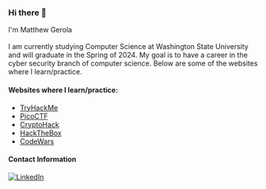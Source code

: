 ### Hi there 👋
I'm Matthew Gerola<br><br>
I am currently studying Computer Science at Washington State University and will graduate in the Spring of 2024. My goal is to have a career in the cyber security branch of computer science. Below are some of the websites where I learn/practice.

#### Websites where I learn/practice:<br>
- [TryHackMe](https://tryhackme.com/)
- [PicoCTF](https://picoctf.org/)
- [CryptoHack](https://cryptohack.org/)
- [HackTheBox](https://www.hackthebox.com/)
- [CodeWars](https://www.codewars.com/)

#### Contact Information
[![LinkedIn](https://img.shields.io/badge/LinkedIn-0077b5?style=for-the-badge&logo=LinkedIn&logoColor=000000)](https://www.linkedin.com/in/matthew-gerola/)<br>

<!--
**Gerola/Gerola** is a ✨ _special_ ✨ repository because its `README.md` (this file) appears on your GitHub profile.


#### Learning:
![Docker](https://img.shields.io/badge/Docker-0db7ed?style=for-the-badge&logo=Docker&logoColor=%23384d54)
![Powershell](https://img.shields.io/badge/Powershell-%23ADD8E6?style=for-the-badge&logo=Powershell&color=%23D3D3D3)


#### Contact Information
![Indeed](https://img.shields.io/badge/Indeed-2164f3?style=for-the-badge&logo=Indeed&logoColor=000000)

![TryHackMe](https://img.shields.io/badge/TryHackMe-808080?style=for-the-badge&logo=TryHackMe&logoColor=E3242B)
![HackTheBox](https://img.shields.io/badge/HackTheBox-808080?style=for-the-badge&logo=HackTheBox&logoColor=39ff14)
![CodeWars](https://img.shields.io/badge/CodeWars-808080?style=for-the-badge&logo=CodeWars&logoColor=610c04)




#### Skills:
- ![Linux](https://img.shields.io/badge/linux-333333?style=for-the-badge&logo=Linux&logoColor=%23ffffff)
- ![Python](https://img.shields.io/badge/python-4b8bbe?style=for-the-badge&logo=Python&logoColor=%23ffd43b)
- ![C language](https://img.shields.io/badge/C-b2b2b2?style=for-the-badge&logo=C&logoColor=%23000073)
- ![C++](https://img.shields.io/badge/C%2B%2B-00008b?style=for-the-badge&logo=C%2B%2B&logoColor=%23FFFFFF)
- ![Github](https://img.shields.io/badge/Github-dddddd?style=for-the-badge&logo=GitHub&logoColor=000000)

Here are some ideas to get you started:

- 🔭 I’m currently working on ...
- 🌱 I’m currently learning ...
- 👯 I’m looking to collaborate on ...
- 🤔 I’m looking for help with ...
- 💬 Ask me about ...
- 📫 How to reach me: ...
- 😄 Pronouns: ...
- ⚡ Fun fact: ...
-->
